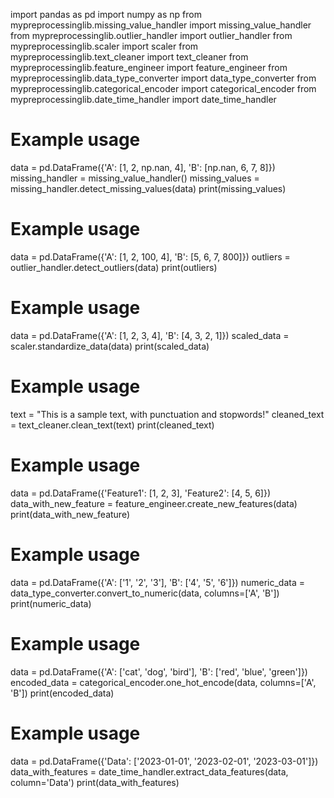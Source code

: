 import pandas as pd
import numpy as np
from mypreprocessinglib.missing_value_handler import missing_value_handler
from mypreprocessinglib.outlier_handler import outlier_handler
from mypreprocessinglib.scaler import scaler
from mypreprocessinglib.text_cleaner import text_cleaner
from mypreprocessinglib.feature_engineer import feature_engineer
from mypreprocessinglib.data_type_converter import data_type_converter
from mypreprocessinglib.categorical_encoder import categorical_encoder
from mypreprocessinglib.date_time_handler import date_time_handler

# Example usage
data = pd.DataFrame({'A': [1, 2, np.nan, 4], 'B': [np.nan, 6, 7, 8]})
missing_handler = missing_value_handler()
missing_values = missing_handler.detect_missing_values(data)
print(missing_values)

# Example usage
data = pd.DataFrame({'A': [1, 2, 100, 4], 'B': [5, 6, 7, 800]})
outliers = outlier_handler.detect_outliers(data)
print(outliers)

# Example usage
data = pd.DataFrame({'A': [1, 2, 3, 4], 'B': [4, 3, 2, 1]})
scaled_data = scaler.standardize_data(data)
print(scaled_data)

# Example usage
text = "This is a sample text, with punctuation and stopwords!"
cleaned_text = text_cleaner.clean_text(text)
print(cleaned_text)

# Example usage
data = pd.DataFrame({'Feature1': [1, 2, 3], 'Feature2': [4, 5, 6]})
data_with_new_feature = feature_engineer.create_new_features(data)
print(data_with_new_feature)

# Example usage
data = pd.DataFrame({'A': ['1', '2', '3'], 'B': ['4', '5', '6']})
numeric_data = data_type_converter.convert_to_numeric(data, columns=['A', 'B'])
print(numeric_data)

# Example usage
data = pd.DataFrame({'A': ['cat', 'dog', 'bird'], 'B': ['red', 'blue', 'green']})
encoded_data = categorical_encoder.one_hot_encode(data, columns=['A', 'B'])
print(encoded_data)

# Example usage
data = pd.DataFrame({'Data': ['2023-01-01', '2023-02-01', '2023-03-01']})
data_with_features = date_time_handler.extract_data_features(data, column='Data')
print(data_with_features)
